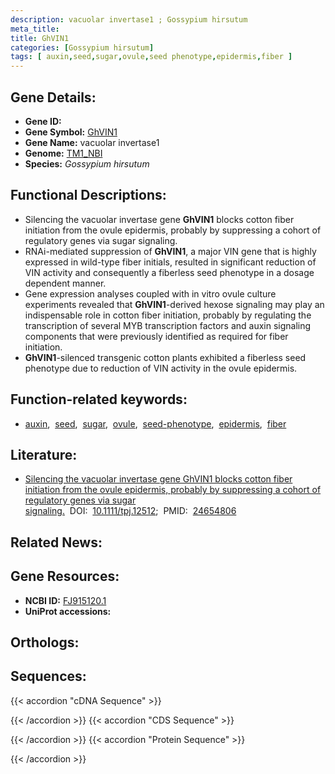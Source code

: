```yaml
---
description: vacuolar invertase1 ; Gossypium hirsutum
meta_title:
title: GhVIN1
categories: [Gossypium hirsutum]
tags: [ auxin,seed,sugar,ovule,seed phenotype,epidermis,fiber ]
---
```


## Gene Details:
- **Gene ID:** []()
- **Gene Symbol:** <u>GhVIN1</u>
- **Gene Name:** vacuolar invertase1
- **Genome:** [TM1_NBI](https://yanglab.hzau.edu.cn/CottonMD/download.1)
- **Species:** *Gossypium hirsutum*

## Functional Descriptions:
   - Silencing the vacuolar invertase gene **GhVIN1** blocks cotton fiber initiation from the ovule epidermis, probably by suppressing a cohort of regulatory genes via sugar signaling.
   - RNAi-mediated suppression of **GhVIN1**, a major VIN gene that is highly expressed in wild-type fiber initials, resulted in significant reduction of VIN activity and consequently a fiberless seed phenotype in a dosage dependent manner.
   - Gene expression analyses coupled with in vitro ovule culture experiments revealed that **GhVIN1**-derived hexose signaling may play an indispensable role in cotton fiber initiation, probably by regulating the transcription of several MYB transcription factors and auxin signaling components that were previously identified as required for fiber initiation.
   -  **GhVIN1**-silenced transgenic cotton plants exhibited a fiberless seed phenotype due to reduction of VIN activity in the ovule epidermis.

## Function-related keywords:
   - [auxin](/tags/auxin/),&nbsp;&nbsp;[seed](/tags/seed/),&nbsp;&nbsp;[sugar](/tags/sugar/),&nbsp;&nbsp;[ovule](/tags/ovule/),&nbsp;&nbsp;[seed-phenotype](/tags/seed-phenotype/),&nbsp;&nbsp;[epidermis](/tags/epidermis/),&nbsp;&nbsp;[fiber](/tags/fiber/)

## Literature:
   - [Silencing the vacuolar invertase gene GhVIN1 blocks cotton fiber initiation from the ovule epidermis, probably by suppressing a cohort of regulatory genes via sugar signaling.](https://doi.org/10.1111/tpj.12512)&nbsp;&nbsp;DOI:&nbsp;&nbsp;[10.1111/tpj.12512](https://doi.org/10.1111/tpj.12512);&nbsp;&nbsp;PMID:&nbsp;&nbsp;[24654806](https://pubmed.ncbi.nlm.nih.gov/24654806/)

## Related News:

## Gene Resources:
- **NCBI ID:**  [FJ915120.1](https://www.ncbi.nlm.nih.gov/gene/?term=FJ915120.1)
- **UniProt accessions:**  [](https://www.uniprot.org/uniprotkb//entry)

## Orthologs:

## Sequences:
{{< accordion "cDNA Sequence" >}}

{{< /accordion >}}
{{< accordion "CDS Sequence" >}}

{{< /accordion >}}
{{< accordion "Protein Sequence" >}}

{{< /accordion >}}
